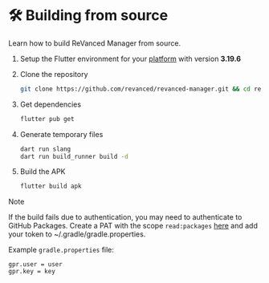 # 🛠️ Building from source

Learn how to build ReVanced Manager from source.

1. Setup the Flutter environment for your [platform](https://docs.flutter.dev/get-started/install) with version **3.19.6**

2. Clone the repository

   ```sh
   git clone https://github.com/revanced/revanced-manager.git && cd revanced-manager
   ```

3. Get dependencies

   ```sh
   flutter pub get
   ```

4. Generate temporary files

   ```sh
   dart run slang
   dart run build_runner build -d
   ```

5. Build the APK

   ```sh
   flutter build apk
   ```

> [!NOTE]
> If the build fails due to authentication, you may need to authenticate to GitHub Packages.
> Create a PAT with the scope `read:packages` [here](https://github.com/settings/tokens/new?scopes=read:packages&description=ReVanced) and add your token to ~/.gradle/gradle.properties.
>
> Example `gradle.properties` file:
>
> ```properties
> gpr.user = user
> gpr.key = key
> ```
